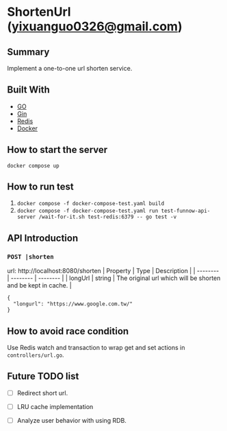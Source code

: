 # ShortenUrl (yixuanguo0326@gmail.com)


## Summary
Implement a one-to-one url shorten service.


## Built With
* [GO](https://go.dev/)
* [Gin](https://github.com/gin-gonic/gin)
* [Redis](https://pkg.go.dev/github.com/go-redis/redis/v8#section-readme)
* [Docker](https://www.docker.com/)

## How to start the server

`docker compose up`

## How to run test

1. `docker compose -f docker-compose-test.yaml build`
2. `docker compose -f docker-compose-test.yaml run test-funnow-api-server /wait-for-it.sh test-redis:6379 -- go test -v`

## API Introduction

### `POST |shorten`
url: http://localhost:8080/shorten
| Property | Type | Description |
| -------- | -------- | -------- |
| longUrl     | string     | The original url which will be shorten and be kept in cache. |


```
{
  "longurl": "https://www.google.com.tw/"
}

```

## How to avoid race condition

Use Redis watch and transaction to wrap get and set actions in `controllers/url.go`.
    
## Future TODO list
- [ ] Redirect short url.
- [ ]  LRU cache implementation
- [ ] Analyze user behavior with using RDB.





